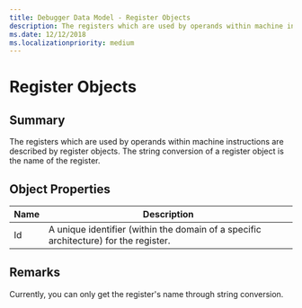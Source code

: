```yaml
---
title: Debugger Data Model - Register Objects
description: The registers which are used by operands within machine instructions are described by register objects.
ms.date: 12/12/2018
ms.localizationpriority: medium
---
```

# Register Objects 
## Summary
The registers which are used by operands within machine instructions are described by register objects. The string conversion of a register object is the name of the register.
## Object Properties
|Name|Description|
|--- |--- |
|Id|A unique identifier (within the domain of a specific architecture) for the register.|

## Remarks
Currently, you can only get the register's name through string conversion.